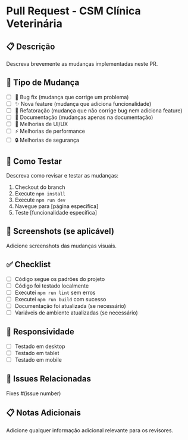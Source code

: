 # Pull Request - CSM Clínica Veterinária

## 📋 Descrição
Descreva brevemente as mudanças implementadas neste PR.

## 🎯 Tipo de Mudança
- [ ] 🐛 Bug fix (mudança que corrige um problema)
- [ ] ✨ Nova feature (mudança que adiciona funcionalidade)
- [ ] 🔧 Refatoração (mudança que não corrige bug nem adiciona feature)
- [ ] 📝 Documentação (mudanças apenas na documentação)
- [ ] 🎨 Melhorias de UI/UX
- [ ] ⚡ Melhorias de performance
- [ ] 🔒 Melhorias de segurança

## 🧪 Como Testar
Descreva como revisar e testar as mudanças:

1. Checkout do branch
2. Execute `npm install`
3. Execute `npm run dev`
4. Navegue para [página específica]
5. Teste [funcionalidade específica]

## 📸 Screenshots (se aplicável)
Adicione screenshots das mudanças visuais.

## ✅ Checklist
- [ ] Código segue os padrões do projeto
- [ ] Código foi testado localmente
- [ ] Executei `npm run lint` sem erros
- [ ] Executei `npm run build` com sucesso
- [ ] Documentação foi atualizada (se necessário)
- [ ] Variáveis de ambiente atualizadas (se necessário)

## 📱 Responsividade
- [ ] Testado em desktop
- [ ] Testado em tablet
- [ ] Testado em mobile

## 🔗 Issues Relacionadas
Fixes #(issue number)

## 📋 Notas Adicionais
Adicione qualquer informação adicional relevante para os revisores.